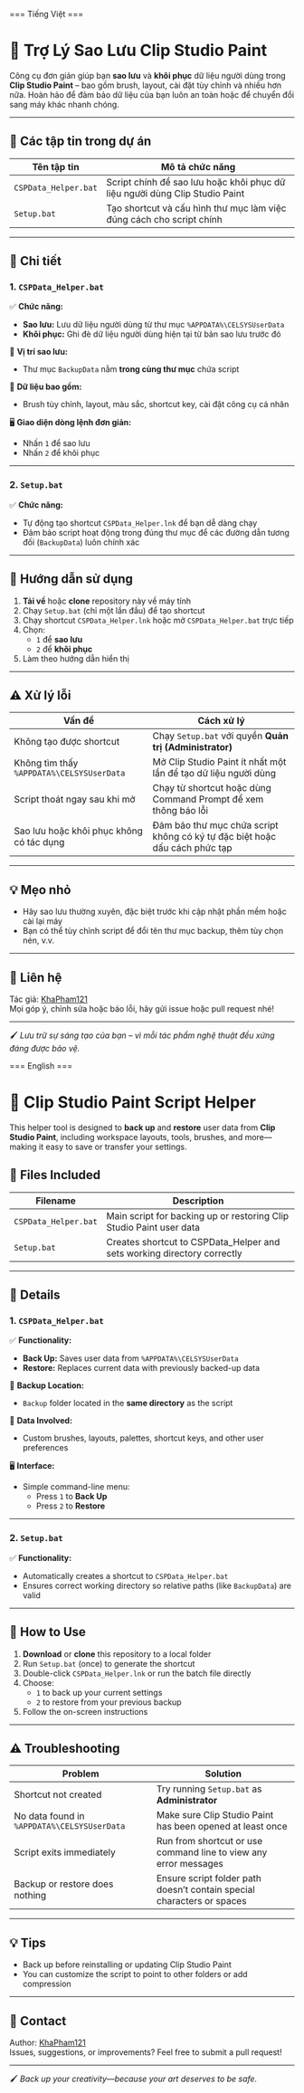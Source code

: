 === Tiếng Việt ===
# 🎨 Trợ Lý Sao Lưu Clip Studio Paint

Công cụ đơn giản giúp bạn **sao lưu** và **khôi phục** dữ liệu người dùng trong **Clip Studio Paint** – bao gồm brush, layout, cài đặt tùy chỉnh và nhiều hơn nữa. Hoàn hảo để đảm bảo dữ liệu của bạn luôn an toàn hoặc để chuyển đổi sang máy khác nhanh chóng.

---

## 📁 Các tập tin trong dự án

| Tên tập tin            | Mô tả chức năng                                                               |
|------------------------|--------------------------------------------------------------------------------|
| `CSPData_Helper.bat`   | Script chính để sao lưu hoặc khôi phục dữ liệu người dùng Clip Studio Paint   |
| `Setup.bat`            | Tạo shortcut và cấu hình thư mục làm việc đúng cách cho script chính          |

---

## 🧰 Chi tiết

### 1. `CSPData_Helper.bat`

✅ **Chức năng:**
- **Sao lưu:** Lưu dữ liệu người dùng từ thư mục `%APPDATA%\CELSYSUserData`
- **Khôi phục:** Ghi đè dữ liệu người dùng hiện tại từ bản sao lưu trước đó

📍 **Vị trí sao lưu:**
- Thư mục `BackupData` nằm **trong cùng thư mục** chứa script

📂 **Dữ liệu bao gồm:**
- Brush tùy chỉnh, layout, màu sắc, shortcut key, cài đặt công cụ cá nhân

🖥️ **Giao diện dòng lệnh đơn giản:**
- Nhấn `1` để sao lưu
- Nhấn `2` để khôi phục

---

### 2. `Setup.bat`

✅ **Chức năng:**
- Tự động tạo shortcut `CSPData_Helper.lnk` để bạn dễ dàng chạy
- Đảm bảo script hoạt động trong đúng thư mục để các đường dẫn tương đối (`BackupData`) luôn chính xác

---

## 🚀 Hướng dẫn sử dụng

1. **Tải về** hoặc **clone** repository này về máy tính
2. Chạy `Setup.bat` (chỉ một lần đầu) để tạo shortcut
3. Chạy shortcut `CSPData_Helper.lnk` hoặc mở `CSPData_Helper.bat` trực tiếp
4. Chọn:
   - `1` để **sao lưu**
   - `2` để **khôi phục**
5. Làm theo hướng dẫn hiển thị

---

## ⚠️ Xử lý lỗi

| Vấn đề                                     | Cách xử lý                                                                 |
|--------------------------------------------|----------------------------------------------------------------------------|
| Không tạo được shortcut                    | Chạy `Setup.bat` với quyền **Quản trị (Administrator)**                   |
| Không tìm thấy `%APPDATA%\CELSYSUserData` | Mở Clip Studio Paint ít nhất một lần để tạo dữ liệu người dùng             |
| Script thoát ngay sau khi mở              | Chạy từ shortcut hoặc dùng Command Prompt để xem thông báo lỗi             |
| Sao lưu hoặc khôi phục không có tác dụng   | Đảm bảo thư mục chứa script không có ký tự đặc biệt hoặc dấu cách phức tạp |

---

## 💡 Mẹo nhỏ

- Hãy sao lưu thường xuyên, đặc biệt trước khi cập nhật phần mềm hoặc cài lại máy
- Bạn có thể tùy chỉnh script để đổi tên thư mục backup, thêm tùy chọn nén, v.v.

---

## 🙋 Liên hệ

Tác giả: [KhaPham121](https://github.com/KhaPham121)  
Mọi góp ý, chỉnh sửa hoặc báo lỗi, hãy gửi issue hoặc pull request nhé!

---

🖌️ *Lưu trữ sự sáng tạo của bạn – vì mỗi tác phẩm nghệ thuật đều xứng đáng được bảo vệ.*



=== English ===
# 🎨 Clip Studio Paint Script Helper

This helper tool is designed to **back up** and **restore** user data from **Clip Studio Paint**, including workspace layouts, tools, brushes, and more—making it easy to save or transfer your settings.

## 📁 Files Included

| Filename              | Description                                                                   |
|-----------------------|-------------------------------------------------------------------------------|
| `CSPData_Helper.bat`  | Main script for backing up or restoring Clip Studio Paint user data           |
| `Setup.bat`           | Creates shortcut to CSPData_Helper and sets working directory correctly       |

---

## 🧰 Details

### 1. `CSPData_Helper.bat`

✅ **Functionality:**
- **Back Up:** Saves user data from `%APPDATA%\CELSYSUserData`
- **Restore:** Replaces current data with previously backed-up data

📍 **Backup Location:**
- `Backup` folder located in the **same directory** as the script

📂 **Data Involved:**
- Custom brushes, layouts, palettes, shortcut keys, and other user preferences

🖥️ **Interface:**
- Simple command-line menu:
   - Press `1` to **Back Up**
   - Press `2` to **Restore**

---

### 2. `Setup.bat`

✅ **Functionality:**
- Automatically creates a shortcut to `CSPData_Helper.bat`
- Ensures correct working directory so relative paths (like `BackupData`) are valid

---

## 🚀 How to Use

1. **Download** or **clone** this repository to a local folder
2. Run `Setup.bat` (once) to generate the shortcut
3. Double-click `CSPData_Helper.lnk` or run the batch file directly
4. Choose:
   - `1` to back up your current settings
   - `2` to restore from your previous backup
5. Follow the on-screen instructions

---

## ⚠️ Troubleshooting

| Problem                                     | Solution                                                                |
|--------------------------------------------|-------------------------------------------------------------------------|
| Shortcut not created                        | Try running `Setup.bat` as **Administrator**                           |
| No data found in `%APPDATA%\CELSYSUserData` | Make sure Clip Studio Paint has been opened at least once              |
| Script exits immediately                    | Run from shortcut or use command line to view any error messages       |
| Backup or restore does nothing              | Ensure script folder path doesn’t contain special characters or spaces |

---

## 💡 Tips

- Back up before reinstalling or updating Clip Studio Paint
- You can customize the script to point to other folders or add compression

---

## 🙋 Contact

Author: [KhaPham121](https://github.com/KhaPham121)  
Issues, suggestions, or improvements? Feel free to submit a pull request!

---

🖌️ *Back up your creativity—because your art deserves to be safe.*
